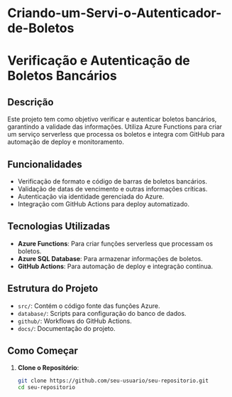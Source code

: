 # Criando-um-Servi-o-Autenticador-de-Boletos

# Verificação e Autenticação de Boletos Bancários

## Descrição
Este projeto tem como objetivo verificar e autenticar boletos bancários, garantindo a validade das informações. Utiliza Azure Functions para criar um serviço serverless que processa os boletos e integra com GitHub para automação de deploy e monitoramento.

## Funcionalidades
- Verificação de formato e código de barras de boletos bancários.
- Validação de datas de vencimento e outras informações críticas.
- Autenticação via identidade gerenciada do Azure.
- Integração com GitHub Actions para deploy automatizado.

## Tecnologias Utilizadas
- **Azure Functions**: Para criar funções serverless que processam os boletos.
- **Azure SQL Database**: Para armazenar informações de boletos.
- **GitHub Actions**: Para automação de deploy e integração contínua.

## Estrutura do Projeto
- `src/`: Contém o código fonte das funções Azure.
- `database/`: Scripts para configuração do banco de dados.
- `github/`: Workflows do GitHub Actions.
- `docs/`: Documentação do projeto.

## Como Começar
1. **Clone o Repositório**:
   ```bash
   git clone https://github.com/seu-usuario/seu-repositorio.git
   cd seu-repositorio
   ```
